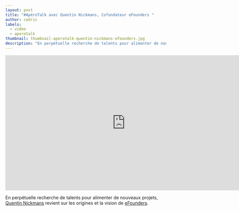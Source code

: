 ```yaml
---
layout: post
title: "#ApéroTalk avec Quentin Nickmans, Cofondateur eFounders "
author: cedric
labels:
  - video
  - aperotalk
thumbnail: thumbnail-aperotalk-quentin-nickmans-efounders.jpg
description: "En perpétuelle recherche de talents pour alimenter de nouveaux projets, Quentin Nickmans revient sur les origines et la vision de eFounders."
---
```


<div class="video-wrapper"><iframe width="750" height="422" src="https://www.youtube.com/embed/7esHm3ZFDUw?showinfo=0" frameborder="0" allowfullscreen></iframe></div>

En perpétuelle recherche de talents pour alimenter de nouveaux projets, [Quentin Nickmans](https://twitter.com/qnickmans) revient sur les origines et la vision de [eFounders](http://efounders.co/).